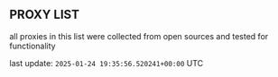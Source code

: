 ## PROXY LIST

all proxies in this list were collected from open sources and tested for functionality

last update: `2025-01-24 19:35:56.520241+00:00` UTC